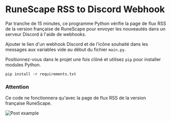 # RuneScape RSS to Discord Webhook

Par tranche de 15 minutes, ce programme Python vérifie la page de flux RSS de la version française de RuneScape pour envoyer les nouveautés dans un serveur Discord à l'aide de webhooks.

Ajouter le lien d'un webhook Discord et de l'icône souhaité dans les messages aux variables vide au début du fichier ``main.py``.

Positionnez-vous dans le projet une fois clôné et utilisez ``pip`` pour installer modules Python.

```pip install -r requirements.txt```

### Attention
Ce code ne fonctionnera qu'avec la page de flux RSS de la version française RuneScape.

![Post example](img.png)